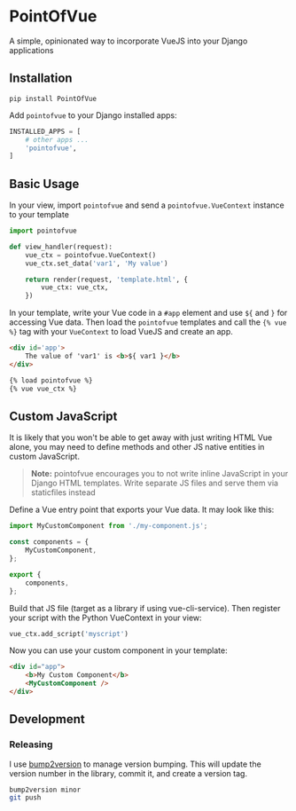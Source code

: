 # PointOfVue

A simple, opinionated way to incorporate VueJS into your Django applications

## Installation

```
pip install PointOfVue
```

Add `pointofvue` to your Django installed apps:
```python
INSTALLED_APPS = [
    # other apps ...
    'pointofvue',
]
```

## Basic Usage

In your view, import `pointofvue` and send a `pointofvue.VueContext` instance to your template
```python
import pointofvue

def view_handler(request):
    vue_ctx = pointofvue.VueContext()
    vue_ctx.set_data('var1', 'My value')

    return render(request, 'template.html', {
        vue_ctx: vue_ctx,
    })
```

In your template, write your Vue code in a `#app` element and use `${` and `}` for accessing Vue data. Then load the `pointofvue` templates and call the `{% vue %}` tag with your `VueContext` to load VueJS and create an app.

```html
<div id='app'>
    The value of 'var1' is <b>${ var1 }</b>
</div>

{% load pointofvue %}
{% vue vue_ctx %}
```

## Custom JavaScript

It is likely that you won't be able to get away with just writing HTML Vue alone, you may need to define methods and other JS native entities in custom JavaScript.

 > **Note:** pointofvue encourages you to not write inline JavaScript in your Django HTML templates. Write separate JS files and serve them via staticfiles instead

Define a Vue entry point that exports your Vue data. It may look like this:
```javascript
import MyCustomComponent from './my-component.js';

const components = {
    MyCustomComponent,
};

export {
    components,
};
```

Build that JS file (target as a library if using vue-cli-service). Then register your script with the Python VueContext in your view:
```python
vue_ctx.add_script('myscript')
```

Now you can use your custom component in your template:
```html
<div id="app">
    <b>My Custom Component</b>
    <MyCustomComponent />
</div>
```

## Development

### Releasing
I use [bump2version](https://github.com/c4urself/bump2version) to manage version bumping. This will update the version number in the library, commit it, and create a version tag.

```bash
bump2version minor
git push
```
